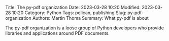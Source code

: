 Title: The py-pdf organization
Date: 2023-03-28 10:20
Modified: 2023-03-28 10:20
Category: Python
Tags: pelican, publishing
Slug: py-pdf-organization
Authors: Martin Thoma
Summary: What py-pdf is about

The py-pdf organization is a loose group of Python developers who provide
libraries and applications around PDF documents.